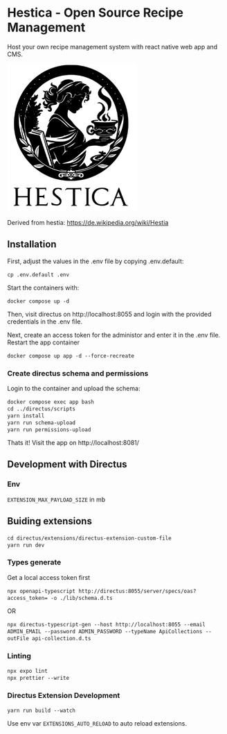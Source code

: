 # Hestica - Open Source Recipe Management
Host your own recipe management system with react native web app and CMS.

<img src="./react-native/assets/hestica.png" width="300" height="340">

Derived from hestia: https://de.wikipedia.org/wiki/Hestia

## Installation
First, adjust the values in the .env file by copying .env.default:
```
cp .env.default .env
```

Start the containers with:

```
docker compose up -d
```

Then, visit directus on http://localhost:8055
and login with the provided credentials in the .env file.

Next, create an access token for the administor and enter it in the .env file. Restart the app container

```
docker compose up app -d --force-recreate
```

### Create directus schema and permissions
Login to the container and upload the schema:
```
docker compose exec app bash
cd ../directus/scripts
yarn install
yarn run schema-upload
yarn run permissions-upload
```

Thats it! Visit the app on http://localhost:8081/
## Development with Directus
### Env
`EXTENSION_MAX_PAYLOAD_SIZE` in mb

## Buiding extensions
```
cd directus/extensions/directus-extension-custom-file
yarn run dev
```

### Types generate
Get a local access token first
```
npx openapi-typescript http://directus:8055/server/specs/oas?access_token= -o ./lib/schema.d.ts
```

OR

```
npx directus-typescript-gen --host http://localhost:8055 --email ADMIN_EMAIL --password ADMIN_PASSWORD --typeName ApiCollections --outFile api-collection.d.ts
```

### Linting
```
npx expo lint
npx prettier --write
```

### Directus Extension Development
```
yarn run build --watch
```

Use env var `EXTENSIONS_AUTO_RELOAD` to auto reload extensions.